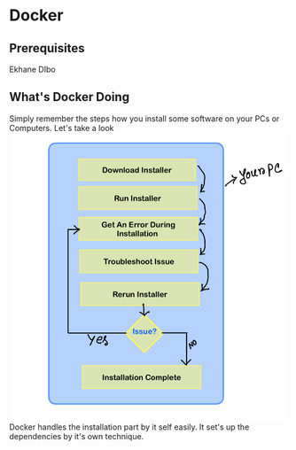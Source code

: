 # Docker
## Prerequisites
Ekhane DIbo


## What's Docker Doing
Simply remember the steps how you install some software on your PCs or Computers. Let's take a look 
![Downloading Application From Computers](https://github.com/REZ-OAN/Docker/blob/main/images/Install%20Application%20.png)
Docker handles the installation part by it self easily. It set's up the dependencies by it's own technique.
